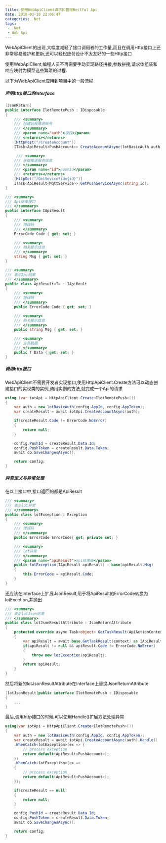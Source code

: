 ```yaml
---
title: 使用WebApiClient请求和管理Restful Api
date: 2018-03-10 22:06:47
categories: .Net
tags:
 - .Net
 - Web Api
---
```

WebApiClient的出现,大幅度减轻了接口调用者的工作量,而且在调用Http接口上还非常容易维护和更新,还可以轻松应付设计不太友好的一些Http接口

使用WebApiClient,编程人员不再需要手动实现路径拼接,参数拼接,请求体组装和响应映射为模型这些繁琐的过程.
<!--more-->

以下为WebApiClient应用到项目中的一般流程
##### 声明http接口的Interface
```cs
[JsonReturn]
public interface IlotRemotePush : IDisposable
{
    /// <summary>
    /// 创建远程推送账号
    /// </summmary>
    /// <param name="auth">授权</param>
    /// <returns></returns>
    [HttpPost("/CreateAccount")]
    ITask<ApiResult<PushAccount>> CreateAccountAsync(lotBasicAuth auth);

     /// <summary>
    /// 获取推送服务信息
    /// </summmary>
    /// <param name="id">pushId</param>
    /// <returns></returns>
    [HttpGet("/GetSevice?id={id}")]
    ITask<ApiResult<MqttService>> GetPushServiceAsync(string id);
}

/// <summary>
/// Api结果接口
/// </summmary>
public interface IApiResult
{
    /// <summary>
    /// 错误码
    /// </summmary>
    ErrorCode Code { get; set; }

    /// <summary>
    /// 相关提示信息
    /// </summmary>
    string Msg { get; set; }
}

/// <summary>
/// 表示Api结果
/// </summmary>
public class ApiResult<T> : IApiReult
{
    /// <summary>
    /// 错误码
    /// </summmary>
    public ErrorCode Code { get; set; }

    /// <summary>
    /// 相关提示信息
    /// </summmary>
    public string Msg { get; set; }

    /// <summary>
    /// 业务数据
    /// </summmary>
    public T Data { get; set; }
}
```

##### 调用http接口
WebApiClient不需要开发者实现接口,使用HttpApiClient.Create方法可以动态创建接口的实现类的实例,调用实例的方法,就完成一个Api的请求
```cs
using (var iotApi = HttpApiClient.Create<IlotRemotePush>())
{
    var auth = new lotBasicAuth(config.AppId, config.AppToken);
    var createResult = await iotApi.CreateAccountAsync(auth);

    if(createResult.Code != ErrorCode.NoError)
    {
        return null;
    }

    config.PushId = createResult.Data.Id;
    config.PushToken = createResult.Data.Token;
    await db.SaveChangesAsync();

    return config;
}
```

##### 异常定义与异常处理
在以上接口中,接口返回的都是ApiResult
```cs
/// <summary>
/// 表示lot异常
/// </summmary>
public class lotException : Exception
{
    /// <summary>
    /// 错误码
    /// </summmary>
    public ErrorCode ErrorCode{ get; private set; }

    /// <summary>
    /// lot异常
    /// </summmary>
    /// <param name="apiResult">api结果值</param>
    public lotException(IApiResult apiResult) : base(apiResult.Msg)
    {
        this.ErrorCode = apiResult.Code;
    }
}
```

还应该在Interface上扩展JsonResult,用于将ApiResult的ErrorCode转换为lotExcetion,并抛出
```cs
/// <summary>
/// 表示lotJson结果
/// </summmary>
public class lotJsonResultAttribute : JsonReturnAttribute
{
    protected override async Task<object> GetTaskResult(ApiActionContext context)
    {
        var apiResult = await base.GetTaskResult(context) as IApiResult;
        if(apiResult != null && apiResult.Code != ErrorCode.NoError)
        {
            throw new lotException(apiResult);
        }
        return apiResult;
    }
}
```

然后将新的lotJsonResultAttribute在Interface上替换JsonReturnAttribute
```cs
[lotJsonResult]public interface IlotRemotePush : IDisposable
{
    ...
}
```

最后,调用http接口的时候,可以使用Handle()扩展方法处理异常
```cs
using(var iotApi = HttpApiClient.Create<IlotRemotePush>())
{
    var auth = new lotBasicAuth(config.AppId, config.AppToken);
    var createResult = await iotApi.CreateAccountAsync(auth).Handle()
    .WhenCatch<lotException>(ex => {
        // process exception
        return default(ApiResult<PushAccount>);
    })
    .WhenCatch<lotException>(ex =>
    {
        // process exception
        return default(ApiResult<PushAccount>);
    });

    if(createResult == null)
    {
        return null;
    }

    config.PushId = createResult.Data.Id;
    config.PushToken = createResult.Data.Token;
    await db.SaveChangesAsync();

    return config;
}
```
